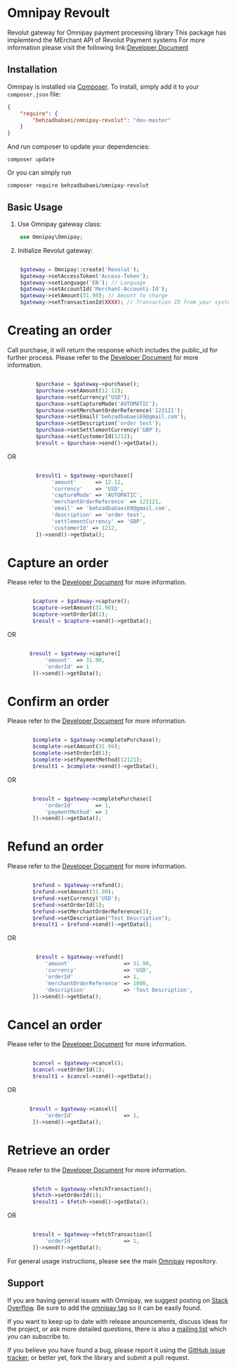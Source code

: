 # Omnipay Revoult
Revolut gateway for Omnipay payment processing library
This package has implemtend the MErchant API of Revolut Payment systems
For more information please visit the following link:[Developer Document](https://developer.revolut.com/api-reference/merchant/)

## Installation

Omnipay is installed via [Composer](http://getcomposer.org/). To install, simply add it
to your `composer.json` file:

```json
{
    "require": {
        "behzadbabaei/omnipay-revolut": "dev-master"
    }
}
```

And run composer to update your dependencies:

    composer update

Or you can simply run

    composer require behzadbabaei/omnipay-revolut

## Basic Usage

1. Use Omnipay gateway class:

```php
    use Omnipay\Omnipay;
```

2. Initialize Revolut gateway:

```php

    $gateway = Omnipay::create('Revolut');
    $gateway->setAccessToken('Access-Token');
    $gateway->setLanguage('EN'); // Language
    $gateway->setAccountId('Merchant-Accounti-Id');
    $gateway->setAmount(31.90); // Amount to charge
    $gateway->setTransactionId(XXXX); // Transaction ID from your system

```

# Creating an order
Call purchase, it will return the response which includes the public_id for further process.
Please refer to the [Developer Document](https://developer.revolut.com/api-reference/merchant/#operation/createOrder) for more information.

```php

         $purchase = $gateway->purchase();
         $purchase->setAmount(12.12);
         $purchase->setCurrency("USD");
         $purchase->setCaptureMode('AUTOMATIC');
         $purchase->setMerchantOrderReference('123121');
         $purchase->setEmail('behzadbabaei69@gmail.com');
         $purchase->setDescription('order test');
         $purchase->setSettlementCurrency('GBP');
         $purchase->setCustomerId(1212);
         $result = $purchase->send()->getData();

```
OR

```php

         $result1 = $gateway->purchase([
              'amount'      => 12.12,
              'currency'    => 'USD',
              'captureMode' => 'AUTOMATIC',
              'merchantOrderReference' => 123121,
              'email' => 'behzadbabaei69@gmail.com',
              'description' => 'order test',
              'settlementCurrency' => 'GBP',
              'customerId' => 1212,
         ])->send()->getData();

```

# Capture an order
Please refer to the [Developer Document](https://developer.revolut.com/api-reference/merchant/#operation/captureOrder) for more information.

```php

        $capture = $gateway->capture();
        $capture->setAmount(31.90);
        $capture->setOrderId(1);
        $result = $capture->send()->getData();

```
OR

```php

       $result = $gateway->capture([
            'amount'  => 31.90,
            'orderId' => 1
        ])->send()->getData();

```

# Confirm an order
Please refer to the [Developer Document](https://developer.revolut.com/api-reference/merchant/#operation/confirmOrder) for more information.

```php

        $complete = $gateway->completePurchase();
        $complete->setAmount(31.90);
        $complete->setOrderId(1);
        $complete->setPaymentMethod(12121);
        $result1 = $complete->send()->getData();

```
OR

```php

        $result = $gateway->completePurchase([
            'orderId'       => 1,
            'paymentMethod' => 1
        ])->send()->getData();

```

# Refund an order
Please refer to the [Developer Document](https://developer.revolut.com/api-reference/merchant/#operation/refundOrder) for more information.

```php

        $refund = $gateway->refund();
        $refund->setAmount(31.90);
        $refund->setCurrency('USD');
        $refund->setOrderId(1);
        $refund->setMerchantOrderReference(1);
        $refund->setDescription("Test Description");
        $result1 = $refund->send()->getData();

```
OR

```php

         $result = $gateway->refund([
            'amount'                 => 31.90,
            'currency'               => 'USD',
            'orderId'                => 1,
            'merchantOrderReference' => 1000,
            'description'            => 'Test Description',
        ])->send()->getData();

```

# Cancel an order
Please refer to the [Developer Document](https://developer.revolut.com/api-reference/merchant/#operation/cancelOrder) for more information.

```php

        $cancel = $gateway->cancel();
        $cancel->setOrderId(1);
        $result1 = $cancel->send()->getData();

```
OR

```php

       $result = $gateway->cancel([
            'orderId'                => 1,
        ])->send()->getData();

```

# Retrieve an order
Please refer to the [Developer Document](https://developer.revolut.com/api-reference/merchant/#operation/retrieveOrder) for more information.

```php

        $fetch = $gateway->fetchTransaction();
        $fetch->setOrderId(1);
        $result1 = $fetch->send()->getData();

```
OR

```php

        $result = $gateway->fetchTransaction([
            'orderId'                => 1,
        ])->send()->getData();

```


For general usage instructions, please see the main [Omnipay](https://github.com/thephpleague/omnipay)
repository.

## Support

If you are having general issues with Omnipay, we suggest posting on
[Stack Overflow](http://stackoverflow.com/). Be sure to add the
[omnipay tag](http://stackoverflow.com/questions/tagged/omnipay) so it can be easily found.

If you want to keep up to date with release anouncements, discuss ideas for the project,
or ask more detailed questions, there is also a [mailing list](https://groups.google.com/forum/#!forum/omnipay) which
you can subscribe to.

If you believe you have found a bug, please report it using the [GitHub issue tracker](https://github.com/behzadbabaei/omnipay-revolut/issues),
or better yet, fork the library and submit a pull request.

